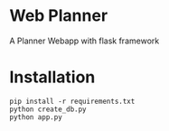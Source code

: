 # Web Planner
A Planner Webapp with flask framework

# Installation
```console
pip install -r requirements.txt
python create_db.py
python app.py

```
